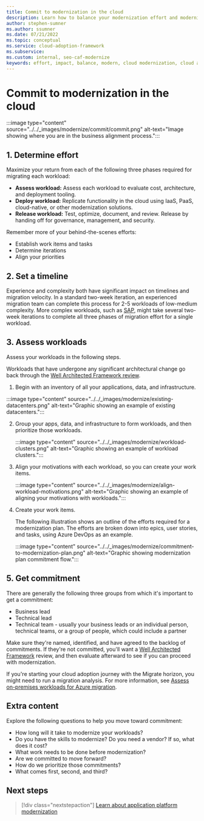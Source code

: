 ```yaml
---
title: Commit to modernization in the cloud
description: Learn how to balance your modernization effort and modernization impact, to gain commitment to your cloud adoption-related modernization plan.
author: stephen-sumner
ms.author: ssumner
ms.date: 07/21/2022
ms.topic: conceptual
ms.service: cloud-adoption-framework
ms.subservice:
ms.custom: internal, seo-caf-modernize
keywords: effort, impact, balance, modern, cloud modernization, cloud adoption framework
---
```

<!--This article might have dependencies or require links to future articles related to the modernization disciplines. But no other known links or dependencies are identified at this point.
Primary Deliverable: CAF/Modernize/Commit-to-modernization-plan.md
Effort, Impact, Commitment
Minimum: 1 article		Maximum: 4 articles-->

# Commit to modernization in the cloud

:::image type="content" source="../../_images/modernize/commit/commit.png" alt-text="Image showing where you are in the business alignment process.":::

## 1. Determine effort

Maximize your return from each of the following three phases required for migrating each workload:

- **Assess workload:** Assess each workload to evaluate cost, architecture, and deployment tooling.
- **Deploy workload:** Replicate functionality in the cloud using IaaS, PaaS, cloud-native, or other modernization solutions.
- **Release workload:** Test, optimize, document, and review. Release by handing off for governance, management, and security.

Remember more of your behind-the-scenes efforts:

- Establish work items and tasks
- Determine iterations
- Align your priorities

## 2. Set a timeline

Experience and complexity both have significant impact on timelines and migration velocity. In a standard two-week iteration, an experienced migration team can complete this process for 2-5 workloads of low-medium complexity. More complex workloads, such as [SAP](https://azure.microsoft.com/solutions/sap/azure-solutions/), might take several two-week iterations to complete all three phases of migration effort for a single workload.

## 3. Assess workloads

Assess your workloads in the following steps.

Workloads that have undergone any significant architectural change go back through the [Well Architected Framework review](/azure/architecture/framework/).

1. Begin with an inventory of all your applications, data, and infrastructure.

:::image type="content" source="../../_images/modernize/existing-datacenters.png" alt-text="Graphic showing an example of existing datacenters.":::

2. Group your apps, data, and infrastructure to form workloads, and then prioritize those workloads.

   :::image type="content" source="../../_images/modernize/workload-clusters.png" alt-text="Graphic showing an example of workload clusters.":::

3. Align your motivations with each workload, so you can create your work items.

   :::image type="content" source="../../_images/modernize/align-workload-motivations.png" alt-text="Graphic showing an example of aligning your motivations with workloads.":::

4. Create your work items.

   The following illustration shows an outline of the efforts required for a modernization plan. The efforts are broken down into epics, user stories, and tasks, using Azure DevOps as an example.

   :::image type="content" source="../../_images/modernize/commitment-to-modernization-plan.png" alt-text="Graphic showing modernization plan commitment flow.":::

## 5. Get commitment

There are generally the following three groups from which it's important to get a commitment:

- Business lead
- Technical lead
- Technical team - usually your business leads or an individual person, technical teams, or a group of people, which could include a partner

Make sure they're named, identified, and have agreed to the backlog of commitments. If they're not committed, you'll want a [Well Architected Framework](/azure/architecture/framework/) review, and then evaluate afterward to see if you can proceed with modernization.

If you're starting your cloud adoption journey with the Migrate horizon, you might need to run a migration analysis. For more information, see [Assess on-premises workloads for Azure migration](/azure/cloud-adoption-framework/plan/contoso-migration-assessment).

## Extra content

Explore the following questions to help you move toward commitment:

- How long will it take to modernize your workloads?
- Do you have the skills to modernize? Do you need a vendor? If so, what does it cost?
- What work needs to be done before modernization?
- Are we committed to move forward?
- How do we prioritize those commitments?
- What comes first, second, and third?

## Next steps

> [!div class="nextstepaction"]
> [Learn about application platform modernization](../modernize-disciplines/application-platform-modernization.md)
